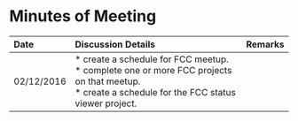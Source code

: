 # Minutes of Meeting


| Date   |Discussion Details|Remarks|
|:----- |:--------------|:----------------|
| 02/12/2016 | * create a schedule for FCC meetup. <br/> * complete one or more FCC projects on that meetup. <br/> * create a schedule for the FCC status viewer project.| |

